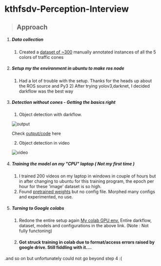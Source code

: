 # kthfsdv-Perception-Interview

 > ## Approach
  1) ##### Data collection
  		1) Created a [dataset of ~300](https://drive.google.com/drive/folders/1GKAPXpw4lRAy_a3nn1UtU1FfNdwT2IfR?usp=sharing) manually annotated instances of all the 5 colors of traffic cones
        
  2) ##### Setup my the environment in ubuntu to make ros node 
  		1) Had a lot of trouble with the setup. Thanks for the heads up about the ROS source and Py3
    2) After trying yolov3,darknet, I decided darkflow was the best way
  
  3) ##### Detection without cones - Getting the basics right
      1) Object detection with darkflow. 
      
      ![output](https://github.com/bsridatta/kthfsdv-Perception-Interview/blob/master/darkflow.png)
      
      Check [output/code](https://github.com/bsridatta/kthfsdv-Perception-Interview/blob/master/py2%20Darkflow.ipynb) here
     
     2) Object detection in video 
     
     ![video]("https://github.com/bsridatta/kthfsdv-Perception-Interview/blob/master/video.avi")

  4) ##### Training the  model on my "CPU" laptop ( Not my first time ) 
  	
    	1) I trained 200 videos on my laptop in windows in couple of hours but in after changing to ubuntu for this training program,  the epoch per hour for these 'image' dataset is so high. 
  		2) Found [pretrained weights](https://github.com/melfm/dukecone) but no config file. Morphed many configs and experimented, no use.
   
   4) ##### Turning to Google colabs  
      	1) Redone the entire setup again [My colab GPU env.](https://drive.google.com/drive/folders/1r6yw32bb-H6Xb52tpjTJ5JJeXERog_dN?usp=sharing) Entire darkflow, dataset, models and configurations in the above link. (Note : Not fully functoning) 
   		2) #### Got struck training in colab due to format/access errors raised by google drive. Still fiddling with it....   
  
  .and so on but unfortunately could not go beyond step 4 :(

